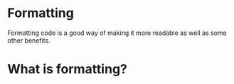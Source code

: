 # Formatting

Formatting code is a good way of making it more readable as well as some other benefits.



# What is formatting?





